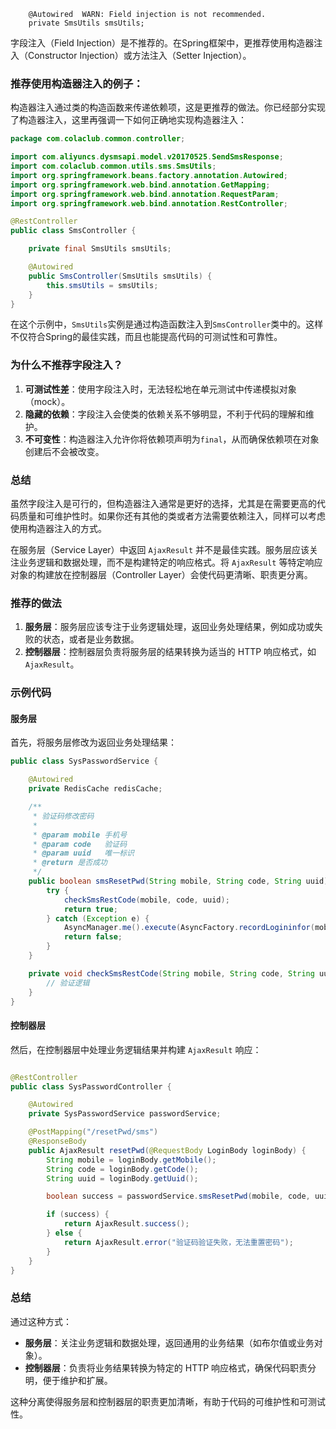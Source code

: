 ```
    @Autowired  WARN: Field injection is not recommended.
    private SmsUtils smsUtils;
```

字段注入（Field Injection）是不推荐的。在Spring框架中，更推荐使用构造器注入（Constructor
Injection）或方法注入（Setter Injection）。

### 推荐使用构造器注入的例子：

构造器注入通过类的构造函数来传递依赖项，这是更推荐的做法。你已经部分实现了构造器注入，这里再强调一下如何正确地实现构造器注入：

```java
package com.colaclub.common.controller;

import com.aliyuncs.dysmsapi.model.v20170525.SendSmsResponse;
import com.colaclub.common.utils.sms.SmsUtils;
import org.springframework.beans.factory.annotation.Autowired;
import org.springframework.web.bind.annotation.GetMapping;
import org.springframework.web.bind.annotation.RequestParam;
import org.springframework.web.bind.annotation.RestController;

@RestController
public class SmsController {

    private final SmsUtils smsUtils;

    @Autowired
    public SmsController(SmsUtils smsUtils) {
        this.smsUtils = smsUtils;
    }
}
```

在这个示例中，`SmsUtils`实例是通过构造函数注入到`SmsController`类中的。这样不仅符合Spring的最佳实践，而且也能提高代码的可测试性和可靠性。

### 为什么不推荐字段注入？

1. **可测试性差**：使用字段注入时，无法轻松地在单元测试中传递模拟对象（mock）。
2. **隐藏的依赖**：字段注入会使类的依赖关系不够明显，不利于代码的理解和维护。
3. **不可变性**：构造器注入允许你将依赖项声明为`final`，从而确保依赖项在对象创建后不会被改变。

### 总结

虽然字段注入是可行的，但构造器注入通常是更好的选择，尤其是在需要更高的代码质量和可维护性时。如果你还有其他的类或者方法需要依赖注入，同样可以考虑使用构造器注入的方式。

在服务层（Service Layer）中返回 `AjaxResult`
并不是最佳实践。服务层应该关注业务逻辑和数据处理，而不是构建特定的响应格式。将 `AjaxResult` 等特定响应对象的构建放在控制器层（Controller
Layer）会使代码更清晰、职责更分离。

### 推荐的做法

1. **服务层**：服务层应该专注于业务逻辑处理，返回业务处理结果，例如成功或失败的状态，或者是业务数据。
2. **控制器层**：控制器层负责将服务层的结果转换为适当的 HTTP 响应格式，如 `AjaxResult`。

### 示例代码

#### 服务层

首先，将服务层修改为返回业务处理结果：

```java
public class SysPasswordService {

    @Autowired
    private RedisCache redisCache;

    /**
     * 验证码修改密码
     *
     * @param mobile 手机号
     * @param code   验证码
     * @param uuid   唯一标识
     * @return 是否成功
     */
    public boolean smsResetPwd(String mobile, String code, String uuid) {
        try {
            checkSmsRestCode(mobile, code, uuid);
            return true;
        } catch (Exception e) {
            AsyncManager.me().execute(AsyncFactory.recordLogininfor(mobile, Constants.LOGIN_FAIL, e.getMessage()));
            return false;
        }
    }

    private void checkSmsRestCode(String mobile, String code, String uuid) {
        // 验证逻辑
    }
}
```

#### 控制器层

然后，在控制器层中处理业务逻辑结果并构建 `AjaxResult` 响应：

```java

@RestController
public class SysPasswordController {

    @Autowired
    private SysPasswordService passwordService;

    @PostMapping("/resetPwd/sms")
    @ResponseBody
    public AjaxResult resetPwd(@RequestBody LoginBody loginBody) {
        String mobile = loginBody.getMobile();
        String code = loginBody.getCode();
        String uuid = loginBody.getUuid();

        boolean success = passwordService.smsResetPwd(mobile, code, uuid);

        if (success) {
            return AjaxResult.success();
        } else {
            return AjaxResult.error("验证码验证失败，无法重置密码");
        }
    }
}
```

### 总结

通过这种方式：

- **服务层**：关注业务逻辑和数据处理，返回通用的业务结果（如布尔值或业务对象）。
- **控制器层**：负责将业务结果转换为特定的 HTTP 响应格式，确保代码职责分明，便于维护和扩展。

这种分离使得服务层和控制器层的职责更加清晰，有助于代码的可维护性和可测试性。

